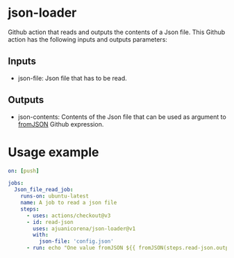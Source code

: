 # json-loader
Github action that reads and outputs the contents of a Json file. This Github action has the following inputs and outputs parameters:

## Inputs

* json-file: Json file that has to be read.

## Outputs

* json-contents: Contents of the Json file that can be used as argument to [fromJSON](https://docs.github.com/en/actions/learn-github-actions/expressions#fromjson) Github expression.

# Usage example 

```yaml
on: [push]

jobs:
  Json_file_read_job:
    runs-on: ubuntu-latest
    name: A job to read a json file
    steps:
      - uses: actions/checkout@v3
      - id: read-json
        uses: ajuanicorena/json-loader@v1
        with:
          json-file: 'config.json'
      - run: echo "One value fromJSON ${{ fromJSON(steps.read-json.outputs.json-contents).<key to read> }}"
```